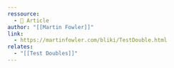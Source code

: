 ```yaml
---
ressource:
  - 📰 Article
author: "[[Martin Fowler]]"
link:
  - https://martinfowler.com/bliki/TestDouble.html
relates:
  - "[[Test Doubles]]"
---
```


